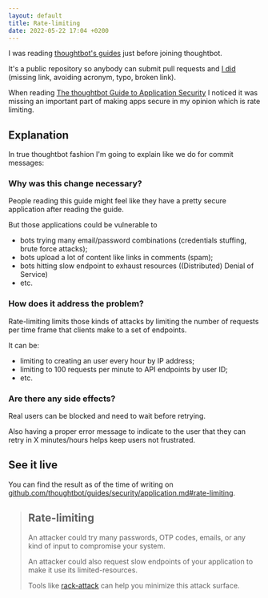 ```yaml
---
layout: default
title: Rate-limiting
date: 2022-05-22 17:04 +0200
---
```


I was reading [thoughtbot's guides](https://github.com/thoughtbot/guides) just
before joining thoughtbot.

It's a public repository so anybody can submit pull requests and
[I
did](https://github.com/thoughtbot/guides/pulls?q=is%3Apr+is%3Aclosed+author%3Adorianmariefr)
(missing link, avoiding acronym, typo, broken link).

When reading
[The thoughtbot Guide to Application Security](https://github.com/thoughtbot/guides/blob/main/security/application.md)
I noticed it was missing an important part of making apps secure in my opinion
which is rate limiting.

## Explanation

In true thoughtbot fashion I'm going to explain like we do for commit messages:

### Why was this change necessary?

People reading this guide might feel like they have a pretty secure application
after reading the guide.

But those applications could be vulnerable to

- bots trying many email/password combinations (credentials stuffing, brute force attacks);
- bots upload a lot of content like links in comments (spam);
- bots hitting slow endpoint to exhaust resources ((Distributed) Denial of Service)
- etc.

### How does it address the problem?

Rate-limiting limits those kinds of attacks by limiting the number of requests
per time frame that clients make to a set of endpoints.

It can be:

- limiting to creating an user every hour by IP address;
- limiting to 100 requests per minute to API endpoints by user ID;
- etc.

### Are there any side effects?

Real users can be blocked and need to wait before retrying.

Also having a proper error message to indicate to the user that they can retry
in X minutes/hours helps keep users not frustrated.

## See it live

You can find the result as of the time of writing on
[github.com/thoughtbot/guides/security/application.md#rate-limiting](https://github.com/thoughtbot/guides/blob/4ee4db025ea836a558b70fd5acf69b691b87022d/security/application.md#rate-limiting).

> ## Rate-limiting
>
> An attacker could try many passwords, OTP codes, emails, or any kind of input
> to compromise your system.
>
> An attacker could also request slow endpoints of your application to make it
use its limited-resources.
>
> Tools like [rack-attack](https://github.com/rack/rack-attack) can help you
minimize this attack surface.
